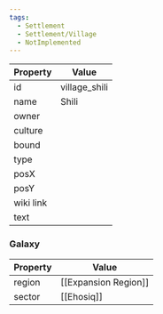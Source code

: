 ```yaml
---
tags:
  - Settlement
  - Settlement/Village
  - NotImplemented
---
```


| Property  | Value         |
| --------- | ------------- |
| id        | village_shili |
| name      | Shili         |
| owner     |               |
| culture   |               |
| bound     |               |
| type      |               |
| posX      |               |
| posY      |               |
| wiki link |               |
| text      |               |

### Galaxy
| Property | Value                |
| -------- | -------------------- |
| region   | [[Expansion Region]] |
| sector   | [[Ehosiq]]           |
